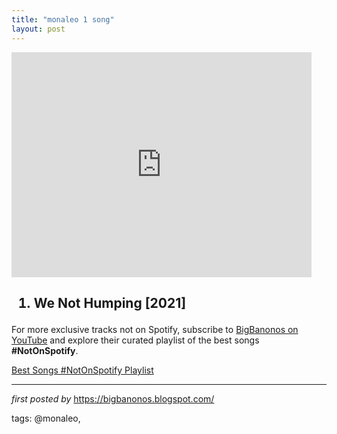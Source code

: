 ```yaml
---
title: "monaleo 1 song"
layout: post
---
```

<iframe frameborder="0" height="360" src="https://youtube.com/embed/6PhIzrQI2oM?list=PLtuNtuTatqI0ucd_CX9Y-gTqu0aPQjMf5" width="480"></iframe><div><h2><ol><li>We Not Humping [2021]</li></ol></h2></div>

<!--Subscribe and Playlist Links-->
<div>
    <p>For more exclusive tracks not on Spotify, subscribe to <a href="https://www.youtube.com/@BigBanonos" target="_blank">BigBanonos on YouTube</a> and explore their curated playlist of the best songs <strong>#NotOnSpotify</strong>.</p>
    <p><a href="https://www.youtube.com/playlist?list=PLtuNtuTatqI0kFahUCbtbfenC_ET5O_tr" target="_blank">Best Songs #NotOnSpotify Playlist<br /></a></p></div>

<hr />

<p><em>first posted by</em> <a href="https://bigbanonos.blogspot.com/" rel="noopener" target="_new">https://bigbanonos.blogspot.com/</a></p>

<p>tags: @monaleo,</p>

